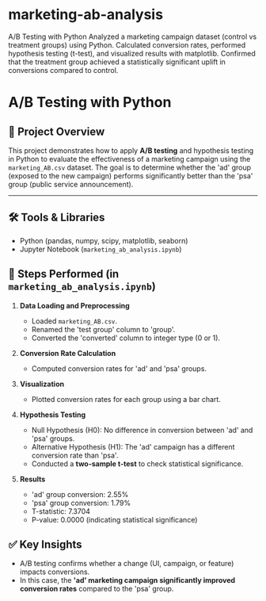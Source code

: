 # marketing-ab-analysis
A/B Testing with Python Analyzed a marketing campaign dataset (control vs treatment groups) using Python. Calculated conversion rates, performed hypothesis testing (t-test), and visualized results with matplotlib. Confirmed that the treatment group achieved a statistically significant uplift in conversions compared to control.

# A/B Testing with Python

## 📌 Project Overview
This project demonstrates how to apply **A/B testing** and hypothesis testing in Python to evaluate the effectiveness of a marketing campaign using the `marketing_AB.csv` dataset. The goal is to determine whether the 'ad' group (exposed to the new campaign) performs significantly better than the 'psa' group (public service announcement).

---

## 🛠️ Tools & Libraries
- Python (pandas, numpy, scipy, matplotlib, seaborn)
- Jupyter Notebook (`marketing_ab_analysis.ipynb`)


## 🔑 Steps Performed (in `marketing_ab_analysis.ipynb`)
1. **Data Loading and Preprocessing**
   - Loaded `marketing_AB.csv`.
   - Renamed the 'test group' column to 'group'.
   - Converted the 'converted' column to integer type (0 or 1).

2. **Conversion Rate Calculation**
   - Computed conversion rates for 'ad' and 'psa' groups.

3. **Visualization**
   - Plotted conversion rates for each group using a bar chart.

4. **Hypothesis Testing**
   - Null Hypothesis (H0): No difference in conversion between 'ad' and 'psa' groups.
   - Alternative Hypothesis (H1): The 'ad' campaign has a different conversion rate than 'psa'.
   - Conducted a **two-sample t-test** to check statistical significance.

5. **Results**
   - 'ad' group conversion: 2.55%
   - 'psa' group conversion: 1.79%
   - T-statistic: 7.3704
   - P-value: 0.0000 (indicating statistical significance)


## ✅ Key Insights
- A/B testing confirms whether a change (UI, campaign, or feature) impacts conversions.
- In this case, the **'ad' marketing campaign significantly improved conversion rates** compared to the 'psa' group.
